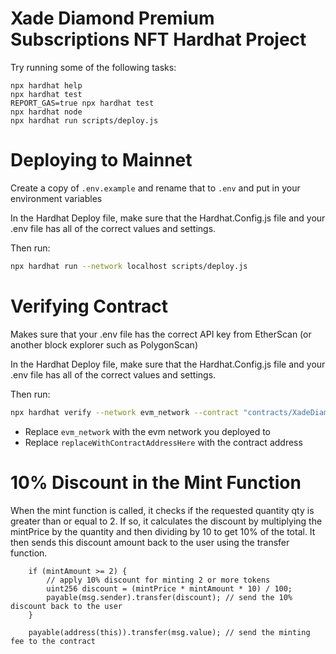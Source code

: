 # Xade Diamond Premium Subscriptions NFT Hardhat Project

Try running some of the following tasks:

```shell
npx hardhat help
npx hardhat test
REPORT_GAS=true npx hardhat test
npx hardhat node
npx hardhat run scripts/deploy.js
```

# Deploying to Mainnet

Create a copy of `.env.example` and rename that to `.env` and put in your environment variables

In the Hardhat Deploy file, make sure that the Hardhat.Config.js file and your .env file has all of the correct values and settings.

Then run:

```sh
npx hardhat run --network localhost scripts/deploy.js
```

# Verifying Contract

Makes sure that your .env file has the correct API key from EtherScan (or another block explorer such as PolygonScan)

In the Hardhat Deploy file, make sure that the Hardhat.Config.js file and your .env file has all of the correct values and settings.

Then run:

```sh
npx hardhat verify --network evm_network --contract "contracts/XadeDiamondPremiumSubscriptionsNFT.sol:XadeDiamondPremiumSubscriptionsNFT" replaceWithContractAddressHere
```

- Replace `evm_network` with the evm network you deployed to
- Replace `replaceWithContractAddressHere` with the contract address

# 10% Discount in the Mint Function

When the mint function is called, it checks if the requested quantity qty is greater than or equal to 2. If so, it calculates the discount by multiplying the mintPrice by the quantity and then dividing by 10 to get 10% of the total. It then sends this discount amount back to the user using the transfer function.

```solidity
    if (mintAmount >= 2) {
        // apply 10% discount for minting 2 or more tokens
        uint256 discount = (mintPrice * mintAmount * 10) / 100;
        payable(msg.sender).transfer(discount); // send the 10% discount back to the user
    }

    payable(address(this)).transfer(msg.value); // send the minting fee to the contract
```
